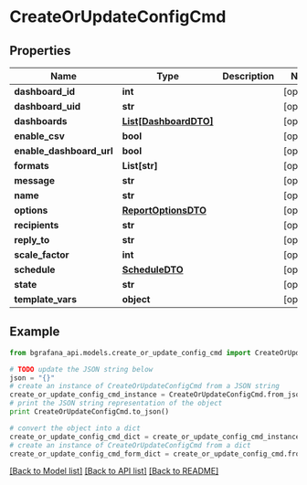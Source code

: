 # CreateOrUpdateConfigCmd


## Properties
Name | Type | Description | Notes
------------ | ------------- | ------------- | -------------
**dashboard_id** | **int** |  | [optional] 
**dashboard_uid** | **str** |  | [optional] 
**dashboards** | [**List[DashboardDTO]**](DashboardDTO.md) |  | [optional] 
**enable_csv** | **bool** |  | [optional] 
**enable_dashboard_url** | **bool** |  | [optional] 
**formats** | **List[str]** |  | [optional] 
**message** | **str** |  | [optional] 
**name** | **str** |  | [optional] 
**options** | [**ReportOptionsDTO**](ReportOptionsDTO.md) |  | [optional] 
**recipients** | **str** |  | [optional] 
**reply_to** | **str** |  | [optional] 
**scale_factor** | **int** |  | [optional] 
**schedule** | [**ScheduleDTO**](ScheduleDTO.md) |  | [optional] 
**state** | **str** |  | [optional] 
**template_vars** | **object** |  | [optional] 

## Example

```python
from bgrafana_api.models.create_or_update_config_cmd import CreateOrUpdateConfigCmd

# TODO update the JSON string below
json = "{}"
# create an instance of CreateOrUpdateConfigCmd from a JSON string
create_or_update_config_cmd_instance = CreateOrUpdateConfigCmd.from_json(json)
# print the JSON string representation of the object
print CreateOrUpdateConfigCmd.to_json()

# convert the object into a dict
create_or_update_config_cmd_dict = create_or_update_config_cmd_instance.to_dict()
# create an instance of CreateOrUpdateConfigCmd from a dict
create_or_update_config_cmd_form_dict = create_or_update_config_cmd.from_dict(create_or_update_config_cmd_dict)
```
[[Back to Model list]](../README.md#documentation-for-models) [[Back to API list]](../README.md#documentation-for-api-endpoints) [[Back to README]](../README.md)


